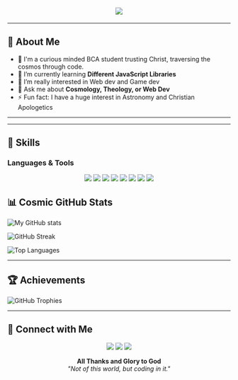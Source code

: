 <h1 align="center">
  <img src="https://readme-typing-svg.herokuapp.com?font=Orbitron&size=40&color=00F0FF&center=true&vCenter=true&width=800&lines=⚡+Code.+🌌+Cosmos.+✝️+Christ.">
</h1>



---

## 🌌 About Me

- 🔭 I'm a curious minded BCA student trusting Christ, traversing the cosmos through code. 
- 🌱 I’m currently learning **Different JavaScript Libraries**  
- 🤝 I’m really interested in Web dev and Game dev
- 💬 Ask me about **Cosmology, Theology, or Web Dev**  
- ⚡ Fun fact: I have a huge interest in Astronomy and Christian Apologetics

---

---

## 🚀 Skills

### Languages & Tools

<p align="center">
  <img src="https://img.shields.io/badge/HTML5-E34F26?style=for-the-badge&logo=html5&logoColor=white" />
  <img src="https://img.shields.io/badge/CSS3-1572B6?style=for-the-badge&logo=css3&logoColor=white" />
  <img src="https://img.shields.io/badge/JavaScript-F7DF1E?style=for-the-badge&logo=javascript&logoColor=black" />
  <img src="https://img.shields.io/badge/React-20232A?style=for-the-badge&logo=react&logoColor=61DAFB" />
  <img src="https://img.shields.io/badge/C++-00599C?style=for-the-badge&logo=c%2B%2B&logoColor=white" />
  <img src="https://img.shields.io/badge/Python-3776AB?style=for-the-badge&logo=python&logoColor=white" />
  <img src="https://img.shields.io/badge/Three.js-000000?style=for-the-badge&logo=three.js&logoColor=white" />
  <img src="https://img.shields.io/badge/MySQL-4479A1?style=for-the-badge&logo=mysql&logoColor=white" />
</p>


## 📊 Cosmic GitHub Stats

![My GitHub stats](https://github-readme-stats.vercel.app/api?username=ansel-joseph&show_icons=true&theme=tokyonight)

![GitHub Streak](https://streak-stats.demolab.com?user=ansel-joseph&theme=tokyonight&hide_border=true)

![Top Languages](https://github-readme-stats.vercel.app/api/top-langs/?username=ansel-joseph&layout=compact&theme=tokyonight)

---

## 🏆 Achievements

![GitHub Trophies](https://github-profile-trophy.vercel.app/?username=ansel-joseph&theme=tokyonight&margin-w=8&margin-h=8)

---

## 🌠 Connect with Me

<p align="center">
  <a href="https://linkedin.com/in/ansel-joseph-b74aa4326"><img src="https://img.shields.io/badge/LinkedIn-0077B5?logo=linkedin&logoColor=white" /></a>
  <a href="https://instagram.com/ansel_the_guy_in_christ"><img src="https://img.shields.io/badge/Instagram-E4405F?logo=instagram&logoColor=white" /></a>
  <a href="mailto:anseljoseph2509@gmail.com"><img src="https://img.shields.io/badge/Email-D14836?logo=gmail&logoColor=white" /></a>
</p>

<div align="center">
  
**All Thanks and Glory to God**  
_"Not of this world, but coding in it."_  

</div>
